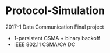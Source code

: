 # Protocol-Simulation
2017-1 Data Communication Final project

- 1-persistent CSMA + binary backoff
- IEEE 802.11 CSMA/CA DC
